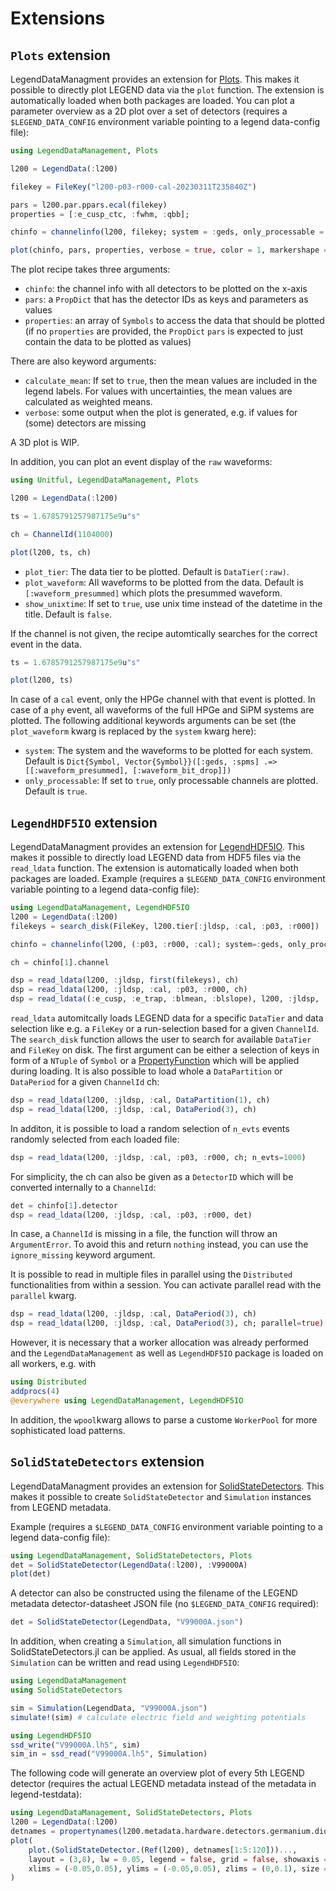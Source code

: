 # Extensions

## `Plots` extension

LegendDataManagment provides an extension for [Plots](https://github.com/JuliaPlots/Plots.jl). This makes it possible to directly plot LEGEND data via the `plot` function. The extension is automatically loaded when both packages are loaded.
You can plot a parameter overview as a 2D plot over a set of detectors (requires a `$LEGEND_DATA_CONFIG` environment variable pointing to a legend data-config file):

```julia
using LegendDataManagement, Plots

l200 = LegendData(:l200)

filekey = FileKey("l200-p03-r000-cal-20230311T235840Z")

pars = l200.par.ppars.ecal(filekey)
properties = [:e_cusp_ctc, :fwhm, :qbb];

chinfo = channelinfo(l200, filekey; system = :geds, only_processable = true)

plot(chinfo, pars, properties, verbose = true, color = 1, markershape = :o, calculate_mean = true)
```

The plot recipe takes three arguments:
- `chinfo`: the channel info with all detectors to be plotted on the x-axis
- `pars`: a `PropDict` that has the detector IDs as keys and parameters as values
- `properties`: an array of `Symbols` to access the data that should be plotted
(if no `properties` are provided, the `PropDict` `pars` is expected to just contain the data to be plotted as values)

There are also keyword arguments:
- `calculate_mean`: If set to `true`, then the mean values are included in the legend labels. For values with uncertainties, the mean values are calculated as weighted means.
- `verbose`: some output when the plot is generated, e.g. if values for (some) detectors are missing

A 3D plot is WIP.

In addition, you can plot an event display of the `raw` waveforms:
``` julia
using Unitful, LegendDataManagement, Plots

l200 = LegendData(:l200)

ts = 1.6785791257987175e9u"s"

ch = ChannelId(1104000)

plot(l200, ts, ch)
```

- `plot_tier`: The data tier to be plotted. Default is `DataTier(:raw)`.
- `plot_waveform`: All waveforms to be plotted from the data. Default is `[:waveform_presummed]` which plots the presummed waveform.
- `show_unixtime`: If set to `true`, use unix time instead of the datetime in the title. Default is `false`.

If the channel is not given, the recipe automtically searches for the correct event in the data.
``` julia
ts = 1.6785791257987175e9u"s"

plot(l200, ts)
```
In case of a `cal` event, only the HPGe channel with that event is plotted. In case of a `phy` event, all waveforms of the full HPGe and SiPM systems are plotted. 
The following additional keywords arguments can be set (the `plot_waveform` kwarg is replaced by the `system` kwarg here):
- `system`: The system and the waveforms to be plotted for each system. Default is `Dict{Symbol, Vector{Symbol}}([:geds, :spms] .=> [[:waveform_presummed], [:waveform_bit_drop]])`
- `only_processable`: If set to `true`, only processable channels are plotted. Default is `true`.

## `LegendHDF5IO` extension

LegendDataManagment provides an extension for [LegendHDF5IO](https://github.com/legend-exp/LegendHDF5IO.jl).
This makes it possible to directly load LEGEND data from HDF5 files via the `read_ldata` function. The extension is automatically loaded when both packages are loaded. 
Example (requires a `$LEGEND_DATA_CONFIG` environment variable pointing to a legend data-config file):
    
```julia
using LegendDataManagement, LegendHDF5IO
l200 = LegendData(:l200)
filekeys = search_disk(FileKey, l200.tier[:jldsp, :cal, :p03, :r000])

chinfo = channelinfo(l200, (:p03, :r000, :cal); system=:geds, only_processable=true)

ch = chinfo[1].channel

dsp = read_ldata(l200, :jldsp, first(filekeys), ch)
dsp = read_ldata(l200, :jldsp, :cal, :p03, :r000, ch)
dsp = read_ldata((:e_cusp, :e_trap, :blmean, :blslope), l200, :jldsp, :cal, :p03, :r000, ch)
```
`read_ldata` automitcally loads LEGEND data for a specific `DataTier` and data selection like e.g. a `FileKey` or a run-selection based for a given `ChannelId`. The `search_disk` function allows the user to search for available `DataTier` and `FileKey` on disk. The first argument can be either a selection of keys in form of a `NTuple` of `Symbol` or a [PropertyFunction](https://github.com/oschulz/PropertyFunctions.jl/tree/main) which will be applied during loading. 
It is also possible to load whole a `DataPartition` or `DataPeriod` for a given `ChannelId` ch:
```julia
dsp = read_ldata(l200, :jldsp, :cal, DataPartition(1), ch)
dsp = read_ldata(l200, :jldsp, :cal, DataPeriod(3), ch)
```
In additon, it is possible to load a random selection of `n_evts` events randomly selected from each loaded file:
```julia
dsp = read_ldata(l200, :jldsp, :cal, :p03, :r000, ch; n_evts=1000)
```
For simplicity, the ch can also be given as a `DetectorID` which will be converted internally to a `ChannelId`:
```julia
det = chinfo[1].detector
dsp = read_ldata(l200, :jldsp, :cal, :p03, :r000, det)
```
In case, a `ChannelId` is missing in a file, the function will throw an `ArgumentError`. To avoid this and return `nothing` instead, you can use the `ignore_missing` keyword argument.

It is possible to read in multiple files in parallel using the `Distributed` functionalities from within a session. You can activate parallel read with the `parallel` kwarg.
``` julia
dsp = read_ldata(l200, :jldsp, :cal, DataPeriod(3), ch)
dsp = read_ldata(l200, :jldsp, :cal, DataPeriod(3), ch; parallel=true)
```
However, it is necessary that a worker allocation was already performed and the `LegendDataManagement` as well as `LegendHDF5IO` package is loaded on all workers, e.g. with
``` julia
using Distributed
addprocs(4)
@everywhere using LegendDataManagement, LegendHDF5IO
```
In addition, the `wpool`kwarg allows to parse a custome `WorkerPool` for more sophisticated load patterns.

## `SolidStateDetectors` extension

LegendDataManagment provides an extension for [SolidStateDetectors](https://github.com/JuliaPhysics/SolidStateDetectors.jl). This makes it possible to create `SolidStateDetector` and `Simulation` instances from LEGEND metadata.

Example (requires a `$LEGEND_DATA_CONFIG` environment variable pointing to a legend data-config file):

```julia
using LegendDataManagement, SolidStateDetectors, Plots
det = SolidStateDetector(LegendData(:l200), :V99000A)
plot(det)
```

A detector can also be constructed using the filename of the LEGEND metadata detector-datasheet JSON file (no `$LEGEND_DATA_CONFIG` required):

```julia
det = SolidStateDetector(LegendData, "V99000A.json")
```

In addition, when creating a `Simulation`, all simulation functions in SolidStateDetectors.jl can be applied. As usual, all fields stored in the `Simulation` can be written and read using `LegendHDF5IO`:

```julia
using LegendDataManagement
using SolidStateDetectors

sim = Simulation(LegendData, "V99000A.json")
simulate!(sim) # calculate electric field and weighting potentials

using LegendHDF5IO
ssd_write("V99000A.lh5", sim)
sim_in = ssd_read("V99000A.lh5", Simulation)
```


The following code will generate an overview plot of every 5th LEGEND detector (requires the actual LEGEND metadata instead of the metadata in legend-testdata):

```julia
using LegendDataManagement, SolidStateDetectors, Plots
l200 = LegendData(:l200)
detnames = propertynames(l200.metadata.hardware.detectors.germanium.diodes)
plot(
    plot.(SolidStateDetector.(Ref(l200), detnames[1:5:120]))...,
    layout = (3,8), lw = 0.05, legend = false, grid = false, showaxis = false,
    xlims = (-0.05,0.05), ylims = (-0.05,0.05), zlims = (0,0.1), size = (4000,1500)
)
```
